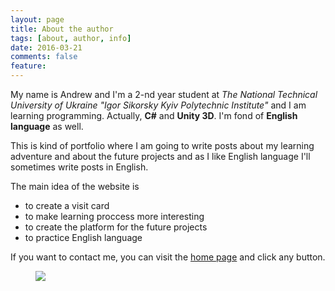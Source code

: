 ```yaml
---
layout: page
title: About the author
tags: [about, author, info]
date: 2016-03-21
comments: false
feature: 
---
```


My name is Andrew and I'm a 2-nd year student at *The National Technical University of Ukraine "Igor Sikorsky Kyiv Polytechnic Institute"* and I am learning programming. Actually, **C#** and **Unity 3D**. I'm fond of **English language** as well.

This is kind of portfolio where I am going to write posts about my learning adventure and about the future projects and as I like English language I'll sometimes write posts in English.

The main idea of the website is
* to create a visit card  
* to make learning proccess more interesting
* to create the platform for the future projects
* to practice English language

If you want to contact me, you can visit the [home page](http://thewaterfall.xyz/) and click any button.

<figure>
	<a href=""><img src="{{ site.url }}/assets/img/about.jpg"></a>
</figure>
